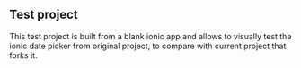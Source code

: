 ## Test project
This test project is built from a blank ionic app and allows to visually test the ionic date picker from original project, 
to compare with current project that forks it.